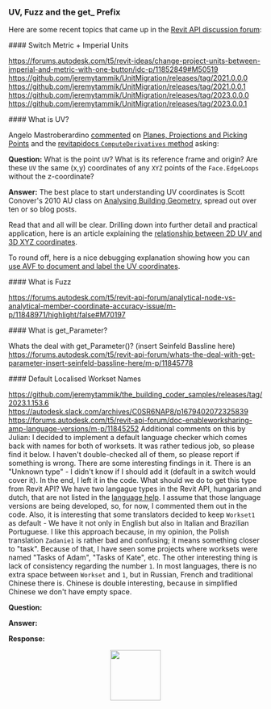 <head>
<meta http-equiv="Content-Type" content="text/html; charset=utf-8">
<link rel="stylesheet" type="text/css" href="bc.css">
<script src="https://cdn.jsdelivr.net/gh/google/code-prettify@master/loader/run_prettify.js"></script>
</head>

<!---

- https://forums.autodesk.com/t5/revit-ideas/change-project-units-between-imperial-and-metric-with-one-button/idc-p/11852849#M50519
  https://github.com/jeremytammik/UnitMigration/releases/tag/2021.0.0.0
  https://github.com/jeremytammik/UnitMigration/releases/tag/2021.0.0.1
  https://github.com/jeremytammik/UnitMigration/releases/tag/2023.0.0.0
  https://github.com/jeremytammik/UnitMigration/releases/tag/2023.0.0.1

- What is UV?
  https://thebuildingcoder.typepad.com/blog/2014/09/planes-projections-and-picking-points.html#comment-6144595024

- What is fuzz
  https://forums.autodesk.com/t5/revit-api-forum/analytical-node-vs-analytical-member-coordinate-accuracy-issue/m-p/11848971/highlight/false#M70197

- Whats the deal with get_Parameter()? (insert Seinfeld Bassline here)
  https://forums.autodesk.com/t5/revit-api-forum/whats-the-deal-with-get-parameter-insert-seinfeld-bassline-here/m-p/11845778

- https://github.com/jeremytammik/the_building_coder_samples/releases/tag/2023.1.153.6
  https://autodesk.slack.com/archives/C0SR6NAP8/p1679402072325839
  https://forums.autodesk.com/t5/revit-api-forum/doc-enableworksharing-amp-language-versions/m-p/11845252
  Additional comments on this by Julian: I decided to implement a default language checker which comes back with names for both of worksets. It was rather tedious job, so please find it below. I haven't double-checked all of them, so please report if something is wrong. There are some interesting findings in it.
  There is an "Unknown type" - I didn't know if I should add it (default in a switch would cover it). In the end, I left it in the code. What should we do to get this type from Revit API?
  We have two langague types in the Revit API, hungarian and dutch, that are not listed in the [language help](https://help.autodesk.com/view/RVT/2023/ENU/?guid=GUID-BD09C1B4-5520-475D-BE7E-773642EEBD6C). I assume that those language versions are being developed, so, for now, I commented them out in the code.
  Also, it is interesting that some translators decided to keep `Workset1` as default - We have it not only in English but also in Italian and Brazilian Portuguese. I like this approach because, in my opinion,  the Polish translation `Zadanie1` is rather bad and confusing; it means something closer to "task". Because of that, I have seen some projects where worksets were named "Tasks of Adam", "Tasks of Kate", etc.
  The other interesting thing is lack of consistency regarding the number `1`. In most languages, there is no extra space between `Workset` and `1`, but in Russian, French and traditional Chinese there is. Chinese is double interesting, because in simplified Chinese we don't have empty space.

twitter:

 with the #RevitAPI  @AutodeskRevit #BIM @DynamoBIM @AutodeskAPS

&ndash;
...

linkedin:

#BIM #DynamoBim #AutodeskAPS #Revit #API #IFC #SDK #AI #VisualStudio #Autodesk #AEC #adsk

the [Revit API discussion forum](http://forums.autodesk.com/t5/revit-api-forum/bd-p/160) thread

<center>
<img src="img/" alt="" title="" width="600" height=""/>
<p style="font-size: 80%; font-style:italic"></p>
</center>

<pre class="code">
</pre>

-->

### UV, Fuzz and the get_ Prefix

Here are some recent topics that came up in
the [Revit API discussion forum](http://forums.autodesk.com/t5/revit-api-forum/bd-p/160):



####<a name="2"></a> Switch Metric + Imperial Units

https://forums.autodesk.com/t5/revit-ideas/change-project-units-between-imperial-and-metric-with-one-button/idc-p/11852849#M50519
https://github.com/jeremytammik/UnitMigration/releases/tag/2021.0.0.0
https://github.com/jeremytammik/UnitMigration/releases/tag/2021.0.0.1
https://github.com/jeremytammik/UnitMigration/releases/tag/2023.0.0.0
https://github.com/jeremytammik/UnitMigration/releases/tag/2023.0.0.1

####<a name="3"></a> What is UV?

Angelo Mastroberardino [commented](https://thebuildingcoder.typepad.com/blog/2014/09/planes-projections-and-picking-points.html#comment-6144595024)
on [Planes, Projections and Picking Points](https://thebuildingcoder.typepad.com/blog/2014/09/planes-projections-and-picking-points.html) and
the [revitapidocs `ComputeDerivatives` method](https://www.revitapidocs.com/2021.1/77ca18ef-783e-9db5-a37a-2d76f637d1a1.htm) asking:

**Question:** What is the point `UV`?
What is its reference frame and origin?
Are these `UV` the same (x,y) coordinates of any `XYZ` points of the `Face.EdgeLoops` without the z-coordinate?

**Answer:** The best place to start understanding UV coordinates is Scott Conover's 2010 AU class
on [Analysing Building Geometry](https://thebuildingcoder.typepad.com/blog/2010/01/analyse-building-geometry.html),
spread out over ten or so blog posts.

Read that and all will be clear.
Drilling down into further detail and practical application, here is an article explaining
the [relationship between 2D UV and 3D XYZ coordinates](https://thebuildingcoder.typepad.com/blog/2011/03/converting-between-2d-uv-and-3d-xyz-coordinates.html).

To round off, here is a nice debugging explanation showing how you
can [use AVF to document and label the UV coordinates](https://thebuildingcoder.typepad.com/blog/2020/12/dynamo-book-and-texture-bitmap-uv-coordinates.html#2).


####<a name="4"></a> What is Fuzz

https://forums.autodesk.com/t5/revit-api-forum/analytical-node-vs-analytical-member-coordinate-accuracy-issue/m-p/11848971/highlight/false#M70197

####<a name="5"></a> What is get_Parameter?

Whats the deal with get_Parameter()? (insert Seinfeld Bassline here)
https://forums.autodesk.com/t5/revit-api-forum/whats-the-deal-with-get-parameter-insert-seinfeld-bassline-here/m-p/11845778

####<a name="6"></a> Default Localised Workset Names

https://github.com/jeremytammik/the_building_coder_samples/releases/tag/2023.1.153.6
https://autodesk.slack.com/archives/C0SR6NAP8/p1679402072325839
https://forums.autodesk.com/t5/revit-api-forum/doc-enableworksharing-amp-language-versions/m-p/11845252
Additional comments on this by Julian: I decided to implement a default language checker which comes back with names for both of worksets. It was rather tedious job, so please find it below. I haven't double-checked all of them, so please report if something is wrong. There are some interesting findings in it.
There is an "Unknown type" - I didn't know if I should add it (default in a switch would cover it). In the end, I left it in the code. What should we do to get this type from Revit API?
We have two langague types in the Revit API, hungarian and dutch, that are not listed in the [language help](https://help.autodesk.com/view/RVT/2023/ENU/?guid=GUID-BD09C1B4-5520-475D-BE7E-773642EEBD6C). I assume that those language versions are being developed, so, for now, I commented them out in the code.
Also, it is interesting that some translators decided to keep `Workset1` as default - We have it not only in English but also in Italian and Brazilian Portuguese. I like this approach because, in my opinion,  the Polish translation `Zadanie1` is rather bad and confusing; it means something closer to "task". Because of that, I have seen some projects where worksets were named "Tasks of Adam", "Tasks of Kate", etc.
The other interesting thing is lack of consistency regarding the number `1`. In most languages, there is no extra space between `Workset` and `1`, but in Russian, French and traditional Chinese there is. Chinese is double interesting, because in simplified Chinese we don't have empty space.


**Question:**

**Answer:**

**Response:**

<center>
<img src="img/.jpg" alt="" title="" width="100"/> <!-- Pixel Height: 240 Pixel Width: 300 -->
</center>

